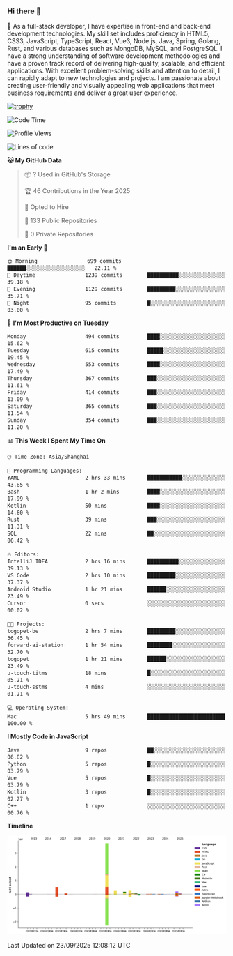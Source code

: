 ### Hi there 👋

🌱 As a full-stack developer, I have expertise in front-end and back-end development technologies. My skill set includes proficiency in HTML5, CSS3, JavaScript, TypeScript, React, Vue3, Node.js, Java, Spring, Golang, Rust, and various databases such as MongoDB, MySQL, and PostgreSQL. I have a strong understanding of software development methodologies and have a proven track record of delivering high-quality, scalable, and efficient applications. With excellent problem-solving skills and attention to detail, I can rapidly adapt to new technologies and projects. I am passionate about creating user-friendly and visually appealing web applications that meet business requirements and deliver a great user experience.

[![trophy](https://github-profile-trophy.vercel.app/?username=elton&rank=SECRET,SSS,SS,S,AAA,AA,A&theme=onedark&no-frame=true&margin-w=10)](https://github.com/ryo-ma/github-profile-trophy)

<!--START_SECTION:waka-->
![Code Time](http://img.shields.io/badge/Code%20Time-1%2C915%20hrs%2057%20mins-blue)

![Profile Views](http://img.shields.io/badge/Profile%20Views-0-blue)

![Lines of code](https://img.shields.io/badge/From%20Hello%20World%20I%27ve%20Written-5.9%20million%20lines%20of%20code-blue)

**🐱 My GitHub Data** 

> 📦 ? Used in GitHub's Storage 
 > 
> 🏆 46 Contributions in the Year 2025
 > 
> 💼 Opted to Hire
 > 
> 📜 133 Public Repositories 
 > 
> 🔑 0 Private Repositories 
 > 
**I'm an Early 🐤** 

```text
🌞 Morning                699 commits         ██████░░░░░░░░░░░░░░░░░░░   22.11 % 
🌆 Daytime                1239 commits        ██████████░░░░░░░░░░░░░░░   39.18 % 
🌃 Evening                1129 commits        █████████░░░░░░░░░░░░░░░░   35.71 % 
🌙 Night                  95 commits          █░░░░░░░░░░░░░░░░░░░░░░░░   03.00 % 
```
📅 **I'm Most Productive on Tuesday** 

```text
Monday                   494 commits         ████░░░░░░░░░░░░░░░░░░░░░   15.62 % 
Tuesday                  615 commits         █████░░░░░░░░░░░░░░░░░░░░   19.45 % 
Wednesday                553 commits         ████░░░░░░░░░░░░░░░░░░░░░   17.49 % 
Thursday                 367 commits         ███░░░░░░░░░░░░░░░░░░░░░░   11.61 % 
Friday                   414 commits         ███░░░░░░░░░░░░░░░░░░░░░░   13.09 % 
Saturday                 365 commits         ███░░░░░░░░░░░░░░░░░░░░░░   11.54 % 
Sunday                   354 commits         ███░░░░░░░░░░░░░░░░░░░░░░   11.20 % 
```


📊 **This Week I Spent My Time On** 

```text
🕑︎ Time Zone: Asia/Shanghai

💬 Programming Languages: 
YAML                     2 hrs 33 mins       ███████████░░░░░░░░░░░░░░   43.85 % 
Bash                     1 hr 2 mins         ████░░░░░░░░░░░░░░░░░░░░░   17.99 % 
Kotlin                   50 mins             ████░░░░░░░░░░░░░░░░░░░░░   14.60 % 
Rust                     39 mins             ███░░░░░░░░░░░░░░░░░░░░░░   11.31 % 
SQL                      22 mins             ██░░░░░░░░░░░░░░░░░░░░░░░   06.42 % 

🔥 Editors: 
IntelliJ IDEA            2 hrs 16 mins       ██████████░░░░░░░░░░░░░░░   39.13 % 
VS Code                  2 hrs 10 mins       █████████░░░░░░░░░░░░░░░░   37.37 % 
Android Studio           1 hr 21 mins        ██████░░░░░░░░░░░░░░░░░░░   23.49 % 
Cursor                   0 secs              ░░░░░░░░░░░░░░░░░░░░░░░░░   00.02 % 

🐱‍💻 Projects: 
togopet-be               2 hrs 7 mins        █████████░░░░░░░░░░░░░░░░   36.45 % 
forward-ai-station       1 hr 54 mins        ████████░░░░░░░░░░░░░░░░░   32.70 % 
togopet                  1 hr 21 mins        ██████░░░░░░░░░░░░░░░░░░░   23.49 % 
u-touch-titms            18 mins             █░░░░░░░░░░░░░░░░░░░░░░░░   05.21 % 
u-touch-sstms            4 mins              ░░░░░░░░░░░░░░░░░░░░░░░░░   01.21 % 

💻 Operating System: 
Mac                      5 hrs 49 mins       █████████████████████████   100.00 % 
```

**I Mostly Code in JavaScript** 

```text
Java                     9 repos             ██░░░░░░░░░░░░░░░░░░░░░░░   06.82 % 
Python                   5 repos             █░░░░░░░░░░░░░░░░░░░░░░░░   03.79 % 
Vue                      5 repos             █░░░░░░░░░░░░░░░░░░░░░░░░   03.79 % 
Kotlin                   3 repos             █░░░░░░░░░░░░░░░░░░░░░░░░   02.27 % 
C++                      1 repo              ░░░░░░░░░░░░░░░░░░░░░░░░░   00.76 % 
```



**Timeline**

![Lines of Code chart](https://raw.githubusercontent.com/elton/elton/main/assets/bar_graph.png)


 Last Updated on 23/09/2025 12:08:12 UTC
<!--END_SECTION:waka-->

<!--
**elton/elton** is a ✨ _special_ ✨ repository because its `README.md` (this file) appears on your GitHub profile.

Here are some ideas to get you started:

- 🔭 I’m currently working on ...
- 🌱 I’m currently learning ...
- 👯 I’m looking to collaborate on ...
- 🤔 I’m looking for help with ...
- 💬 Ask me about ...
- 📫 How to reach me: ...
- 😄 Pronouns: ...
- ⚡ Fun fact: ...
-->
